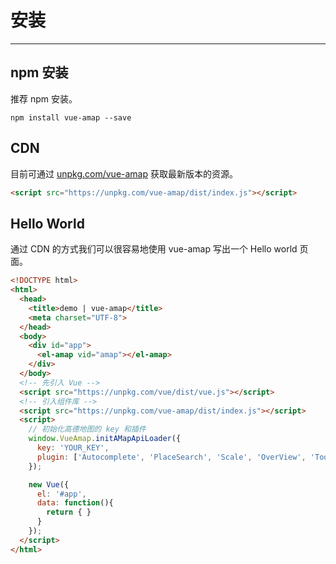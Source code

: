 # 安装

---

## npm 安装

推荐 npm 安装。

```
npm install vue-amap --save
```

## CDN

目前可通过 [unpkg.com/vue-amap](https://unpkg.com/vue-amap/dist/index.js) 获取最新版本的资源。

```html
<script src="https://unpkg.com/vue-amap/dist/index.js"></script>
```

## Hello World

通过 CDN 的方式我们可以很容易地使用 vue-amap 写出一个 Hello world 页面。

```html
<!DOCTYPE html>
<html>
  <head>
    <title>demo | vue-amap</title>
    <meta charset="UTF-8">
  </head>
  <body>
    <div id="app">
      <el-amap vid="amap"></el-amap>
    </div>
  </body>
  <!-- 先引入 Vue -->
  <script src="https://unpkg.com/vue/dist/vue.js"></script>
  <!-- 引入组件库 -->
  <script src="https://unpkg.com/vue-amap/dist/index.js"></script>
  <script>
    // 初始化高德地图的 key 和插件
    window.VueAmap.initAMapApiLoader({
      key: 'YOUR_KEY',
      plugin: ['Autocomplete', 'PlaceSearch', 'Scale', 'OverView', 'ToolBar', 'MapType', 'PolyEditor', 'AMap.CircleEditor']
    });

    new Vue({
      el: '#app',
      data: function(){
        return { }
      }
    });
  </script>
</html>
```
